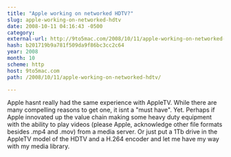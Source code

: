 ```yaml
---
title: "Apple working on networked HDTV?"
slug: apple-working-on-networked-hdtv
date: 2008-10-11 04:16:43 -0500
category: 
external-url: http://9to5mac.com/2008/10/11/apple-working-on-networked-hdtv/
hash: b201719b9a781f509da9f86bc3cc2c64
year: 2008
month: 10
scheme: http
host: 9to5mac.com
path: /2008/10/11/apple-working-on-networked-hdtv/

---
```


Apple hasnt really had the same experience with AppleTV.  While there are many compelling reasons to get one, it isnt a "must have".  Yet.  Perhaps if Apple innovated up the value chain making some heavy duty equipment with the ability to play videos (please Apple, acknowledge other file formats besides .mp4 and .mov) from a media server.  Or just put a 1Tb drive in the AppleTV model of the HDTV and a H.264 encoder and let me have my way with my media library.
